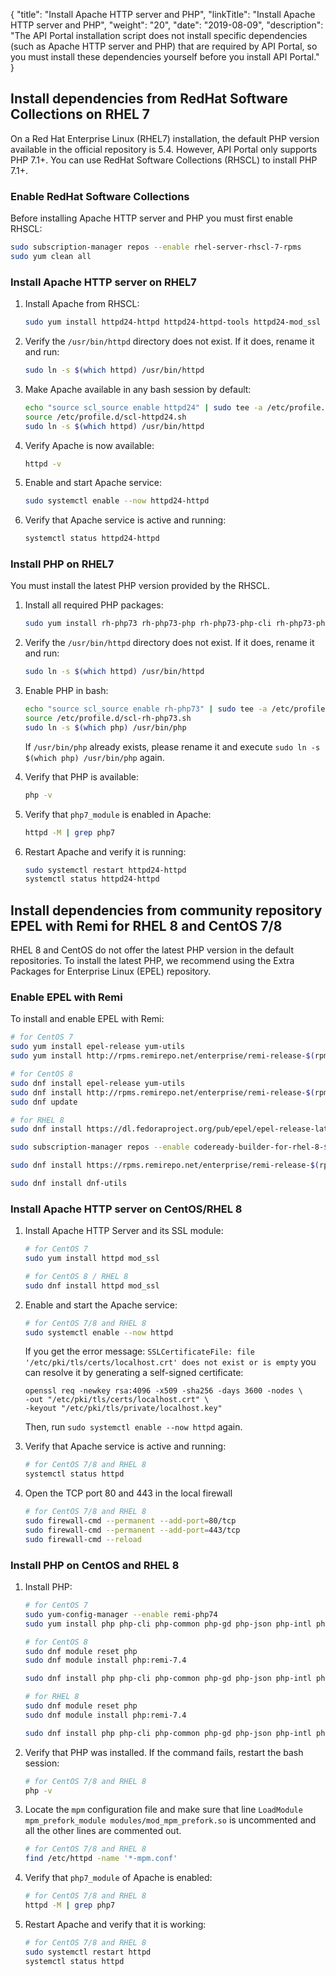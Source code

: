 {
"title": "Install Apache HTTP server and PHP",
  "linkTitle": "Install Apache HTTP server and PHP",
  "weight": "20",
  "date": "2019-08-09",
  "description": "The API Portal installation script does not install specific dependencies (such as Apache HTTP server and PHP) that are required by API Portal, so you must install these dependencies yourself before you install API Portal."
}
## Install dependencies from RedHat Software Collections on RHEL 7

On a Red Hat Enterprise Linux (RHEL7) installation, the default PHP version available in the official repository is 5.4. However, API Portal only supports PHP 7.1+. You can use RedHat Software Collections (RHSCL) to install PHP 7.1+.

### Enable RedHat Software Collections

Before installing Apache HTTP server and PHP you must first enable RHSCL:

```bash
sudo subscription-manager repos --enable rhel-server-rhscl-7-rpms
sudo yum clean all
```

### Install Apache HTTP server on RHEL7

1. Install Apache from RHSCL:

   ```bash
   sudo yum install httpd24-httpd httpd24-httpd-tools httpd24-mod_ssl
   ```
2. Verify the `/usr/bin/httpd` directory does not exist. If it does, rename it and run:

   ```bash
   sudo ln -s $(which httpd) /usr/bin/httpd
   ```
3. Make Apache available in any bash session by default:

   ```bash
   echo "source scl_source enable httpd24" | sudo tee -a /etc/profile.d/scl-httpd24.sh
   source /etc/profile.d/scl-httpd24.sh
   sudo ln -s $(which httpd) /usr/bin/httpd
   ```
4. Verify Apache is now available:

   ```bash
   httpd -v
   ```
5. Enable and start Apache service:

   ```bash
   sudo systemctl enable --now httpd24-httpd
   ```
6. Verify that Apache service is active and running:

   ```bash
   systemctl status httpd24-httpd
   ```

### Install PHP on RHEL7

You must install the latest PHP version provided by the RHSCL.

1. Install all required PHP packages:

   ```bash
   sudo yum install rh-php73 rh-php73-php rh-php73-php-cli rh-php73-php-common rh-php73-php-gd rh-php73-php-json rh-php73-php-intl rh-php73-php-mbstring rh-php73-php-mysqlnd rh-php73-php-pdo rh-php73-php-xml rh-php73-php-zip
   ```
2. Verify the `/usr/bin/httpd` directory does not exist. If it does, rename it and run:

   ```bash
   sudo ln -s $(which httpd) /usr/bin/httpd
   ```
3. Enable PHP in bash:

   ```bash
   echo "source scl_source enable rh-php73" | sudo tee -a /etc/profile.d/scl-rh-php73.sh
   source /etc/profile.d/scl-rh-php73.sh
   sudo ln -s $(which php) /usr/bin/php
   ```
   If `/usr/bin/php` already exists, please rename it and execute `sudo ln -s $(which php) /usr/bin/php` again.

4. Verify that PHP is available:

   ```bash
   php -v
   ```
5. Verify that `php7_module` is enabled in Apache:

   ```bash
   httpd -M | grep php7
   ```
6. Restart Apache and verify it is running:

   ```bash
   sudo systemctl restart httpd24-httpd
   systemctl status httpd24-httpd
   ```

## Install dependencies from community repository EPEL with Remi for RHEL 8 and CentOS 7/8

RHEL 8 and CentOS do not offer the latest PHP version in the default repositories. To install the latest PHP, we recommend using the Extra Packages for Enterprise Linux (EPEL) repository.

### Enable EPEL with Remi

To install and enable EPEL with Remi:

```bash
# for CentOS 7
sudo yum install epel-release yum-utils
sudo yum install http://rpms.remirepo.net/enterprise/remi-release-$(rpm -E '%{rhel}').rpm
```

```bash
# for CentOS 8
sudo dnf install epel-release yum-utils
sudo dnf install http://rpms.remirepo.net/enterprise/remi-release-$(rpm -E '%{rhel}').rpm
sudo dnf update
```

```bash
# for RHEL 8
sudo dnf install https://dl.fedoraproject.org/pub/epel/epel-release-latest-$(rpm -E '%{rhel}').noarch.rpm

sudo subscription-manager repos --enable codeready-builder-for-rhel-8-$(arch)-rpms

sudo dnf install https://rpms.remirepo.net/enterprise/remi-release-$(rpm -E '%{rhel}').rpm

sudo dnf install dnf-utils
```

### Install Apache HTTP server on CentOS/RHEL 8

1. Install Apache HTTP Server and its SSL module:

   ```bash
   # for CentOS 7
   sudo yum install httpd mod_ssl
   ```

   ```bash
   # for CentOS 8 / RHEL 8
   sudo dnf install httpd mod_ssl
   ```
2. Enable and start the Apache service:

   ```bash
   # for CentOS 7/8 and RHEL 8
   sudo systemctl enable --now httpd
   ```

    If you get the error message: `SSLCertificateFile: file '/etc/pki/tls/certs/localhost.crt' does not exist or is empty` you can resolve it by generating a self-signed certificate:

   ```
   openssl req -newkey rsa:4096 -x509 -sha256 -days 3600 -nodes \
   -out "/etc/pki/tls/certs/localhost.crt" \
   -keyout "/etc/pki/tls/private/localhost.key"
   ```

    Then, run `sudo systemctl enable --now httpd` again.
3. Verify that Apache service is active and running:

   ```bash
   # for CentOS 7/8 and RHEL 8
   systemctl status httpd
   ```
4. Open the TCP port 80 and 443 in the local firewall

   ```bash
   # for CentOS 7/8 and RHEL 8
   sudo firewall-cmd --permanent --add-port=80/tcp
   sudo firewall-cmd --permanent --add-port=443/tcp
   sudo firewall-cmd --reload
   ```

### Install PHP on CentOS and RHEL 8

1. Install PHP:

   ```bash
   # for CentOS 7
   sudo yum-config-manager --enable remi-php74
   sudo yum install php php-cli php-common php-gd php-json php-intl php-mbstring php-mysqlnd php-pdo php-xml php-pecl-zip
   ```

   ```bash
   # for CentOS 8
   sudo dnf module reset php
   sudo dnf module install php:remi-7.4

   sudo dnf install php php-cli php-common php-gd php-json php-intl php-mbstring php-mysqlnd php-pdo php-xml php-pecl-zip
   ```

   ```bash
   # for RHEL 8
   sudo dnf module reset php
   sudo dnf module install php:remi-7.4

   sudo dnf install php php-cli php-common php-gd php-json php-intl php-mbstring php-mysqli php-openssl php-pdo php-xml php-zip
   ```
2. Verify that PHP was installed. If the command fails, restart the bash session:

   ```bash
   # for CentOS 7/8 and RHEL 8
   php -v
   ```
3. Locate the `mpm` configuration file and make sure that line `LoadModule mpm_prefork_module modules/mod_mpm_prefork.so` is uncommented and all the other lines are commented out.

   ```bash
   # for CentOS 7/8 and RHEL 8
   find /etc/httpd -name '*-mpm.conf'
   ```
4. Verify that `php7_module` of Apache is enabled:

   ```bash
   # for CentOS 7/8 and RHEL 8
   httpd -M | grep php7
   ```
5. Restart Apache and verify that it is working:

   ```bash
   # for CentOS 7/8 and RHEL 8
   sudo systemctl restart httpd
   systemctl status httpd
   ```